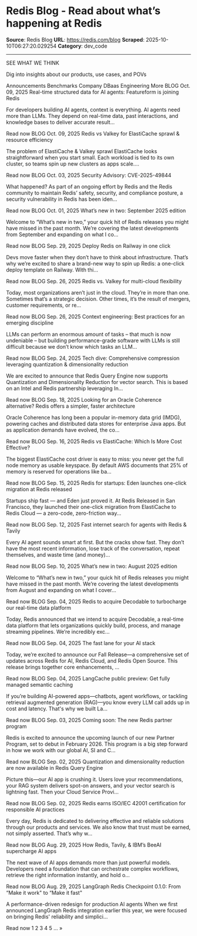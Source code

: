# Redis Blog - Read about what’s happening at Redis

**Source**: Redis Blog
**URL**: https://redis.com/blog
**Scraped**: 2025-10-10T06:27:20.029254
**Category**: dev_code

---

SEE WHAT WE THINK

Dig into insights about our products, use cases, and POVs

Announcements
Benchmarks
Company
DBaas
Engineering
More
BLOG
Oct. 09, 2025
Real-time structured data for AI agents: Featureform is joining Redis

For developers building AI agents, context is everything. AI agents need more than LLMs. They depend on real-time data, past interactions, and knowledge bases to deliver accurate result...

Read now
BLOG
Oct. 09, 2025
Redis vs Valkey for ElastiCache sprawl & resource efficiency

The problem of ElastiCache & Valkey sprawl ElastiCache looks straightforward when you start small. Each workload is tied to its own cluster, so teams spin up new clusters as apps scale....

Read now
BLOG
Oct. 03, 2025
Security Advisory: CVE-2025-49844

What happened? As part of an ongoing effort by Redis and the Redis community to maintain Redis’ safety, security, and compliance posture, a security vulnerability in Redis has been iden...

Read now
BLOG
Oct. 01, 2025
What’s new in two: September 2025 edition

Welcome to “What’s new in two,” your quick hit of Redis releases you might have missed in the past month. We’re covering the latest developments from September and expanding on what I co...

Read now
BLOG
Sep. 29, 2025
Deploy Redis on Railway in one click

Devs move faster when they don’t have to think about infrastructure. That’s why we’re excited to share a brand-new way to spin up Redis: a one-click deploy template on Railway. With thi...

Read now
BLOG
Sep. 26, 2025
Redis vs. Valkey for multi-cloud flexibility

Today, most organizations aren’t just in the cloud. They’re in more than one. Sometimes that’s a strategic decision. Other times, it’s the result of mergers, customer requirements, or re...

Read now
BLOG
Sep. 26, 2025
Context engineering: Best practices for an emerging discipline

LLMs can perform an enormous amount of tasks – that much is now undeniable – but building performance-grade software with LLMs is still difficult because we don’t know which tasks an LLM...

Read now
BLOG
Sep. 24, 2025
Tech dive: Comprehensive compression leveraging quantization & dimensionality reduction

We are excited to announce that Redis Query Engine now supports Quantization and Dimensionality Reduction for vector search. This is based on an Intel and Redis partnership leveraging In...

Read now
BLOG
Sep. 18, 2025
Looking for an Oracle Coherence alternative? Redis offers a simpler, faster architecture

Oracle Coherence has long been a popular in-memory data grid (IMDG), powering caches and distributed data stores for enterprise Java apps. But as application demands have evolved, the co...

Read now
BLOG
Sep. 16, 2025
Redis vs ElastiCache: Which Is More Cost Effective?

The biggest ElastiCache cost driver is easy to miss: you never get the full node memory as usable keyspace. By default AWS documents that 25% of memory is reserved for operations like ba...

Read now
BLOG
Sep. 15, 2025
Redis for startups: Eden launches one-click migration at Redis released

Startups ship fast — and Eden just proved it. At Redis Released in San Francisco, they launched their one-click migration from ElastiCache to Redis Cloud — a zero-code, zero-friction way...

Read now
BLOG
Sep. 12, 2025
Fast internet search for agents with Redis & Tavily

Every AI agent sounds smart at first. But the cracks show fast. They don’t have the most recent information, lose track of the conversation, repeat themselves, and waste time (and money)...

Read now
BLOG
Sep. 10, 2025
What’s new in two: August 2025 edition

Welcome to “What’s new in two,” your quick hit of Redis releases you might have missed in the past month. We’re covering the latest developments from August and expanding on what I cover...

Read now
BLOG
Sep. 04, 2025
Redis to acquire Decodable to turbocharge our real-time data platform

Today, Redis announced that we intend to acquire Decodable, a real-time data platform that lets organizations quickly build, process, and manage streaming pipelines. We’re incredibly exc...

Read now
BLOG
Sep. 04, 2025
The fast lane for your AI stack

Today, we’re excited to announce our Fall Release—a comprehensive set of updates across Redis for AI, Redis Cloud, and Redis Open Source. This release brings together core enhancements, ...

Read now
BLOG
Sep. 04, 2025
LangCache public preview: Get fully managed semantic caching

If you’re building AI-powered apps—chatbots, agent workflows, or tackling retrieval augmented generation (RAG)—you know every LLM call adds up in cost and latency. That's why we built La...

Read now
BLOG
Sep. 03, 2025
Coming soon: The new Redis partner program

Redis is excited to announce the upcoming launch of our new Partner Program, set to debut in February 2026. This program is a big step forward in how we work with our global AI, SI and C...

Read now
BLOG
Sep. 02, 2025
Quantization and dimensionality reduction are now available in Redis Query Engine

Picture this—our AI app is crushing it. Users love your recommendations, your RAG system delivers spot-on answers, and your vector search is lightning fast. Then your Cloud Service Provi...

Read now
BLOG
Sep. 02, 2025
Redis earns ISO/IEC 42001 certification for responsible AI practices

Every day, Redis is dedicated to delivering effective and reliable solutions through our products and services. We also know that trust must be earned, not simply asserted. That’s why w...

Read now
BLOG
Aug. 29, 2025
How Redis, Tavily, & IBM’s BeeAI supercharge AI apps

The next wave of AI apps demands more than just powerful models. Developers need a foundation that can orchestrate complex workflows, retrieve the right information instantly, and hold o...

Read now
BLOG
Aug. 29, 2025
LangGraph Redis Checkpoint 0.1.0: From “Make it work" to “Make it fast"

A performance-driven redesign for production AI agents When we first announced LangGraph Redis integration earlier this year, we were focused on bringing Redis' reliability and simplici...

Read now
1
2
3
4
5
...
»
